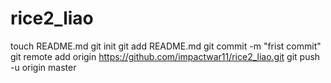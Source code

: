 # rice2_liao

touch README.md
git init
git add README.md
git commit -m  "frist commit"
git remote add origin https://github.com/impactwar11/rice2_liao.git
git push -u origin master
